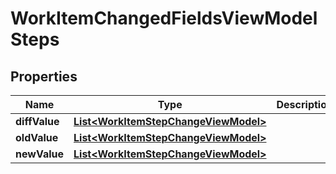 

# WorkItemChangedFieldsViewModelSteps


## Properties

| Name | Type | Description | Notes |
|------------ | ------------- | ------------- | -------------|
|**diffValue** | [**List&lt;WorkItemStepChangeViewModel&gt;**](WorkItemStepChangeViewModel.md) |  |  [optional] |
|**oldValue** | [**List&lt;WorkItemStepChangeViewModel&gt;**](WorkItemStepChangeViewModel.md) |  |  [optional] |
|**newValue** | [**List&lt;WorkItemStepChangeViewModel&gt;**](WorkItemStepChangeViewModel.md) |  |  [optional] |



